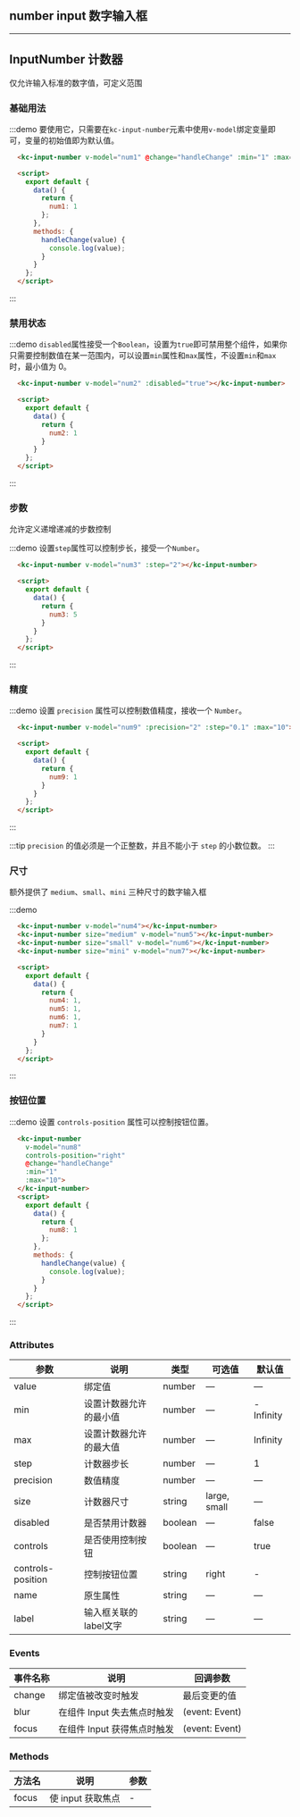 ## number input 数字输入框
-------------------

<script>
  export default {
    data() {
      return {
        num1: 1,
        num2: 1,
        num3: 5,
        num4: 1,
        num5: 1,
        num6: 1,
        num7: 1,
        num8: 1,
        num9: 1
      }
    },
    methods: {
      handleChange(value) {
        console.log(value);
      }
    }
  };
</script>
<style>
  
  .demo-box.demo-input-number {
    .kc-input-number + .kc-input-number {
      margin-left: 10px;
    }
  }
</style>

## InputNumber 计数器

仅允许输入标准的数字值，可定义范围

### 基础用法

:::demo 要使用它，只需要在`kc-input-number`元素中使用`v-model`绑定变量即可，变量的初始值即为默认值。
```html
  <kc-input-number v-model="num1" @change="handleChange" :min="1" :max="10" label="描述文字"></kc-input-number>

  <script>
    export default {
      data() {
        return {
          num1: 1
        };
      },
      methods: {
        handleChange(value) {
          console.log(value);
        }
      }
    };
  </script>
```
:::

### 禁用状态

:::demo `disabled`属性接受一个`Boolean`，设置为`true`即可禁用整个组件，如果你只需要控制数值在某一范围内，可以设置`min`属性和`max`属性，不设置`min`和`max`时，最小值为 0。

```html
  <kc-input-number v-model="num2" :disabled="true"></kc-input-number>

  <script>
    export default {
      data() {
        return {
          num2: 1
        }
      }
    };
  </script>
```
:::

### 步数

允许定义递增递减的步数控制

:::demo 设置`step`属性可以控制步长，接受一个`Number`。

```html
  <kc-input-number v-model="num3" :step="2"></kc-input-number>

  <script>
    export default {
      data() {
        return {
          num3: 5
        }
      }
    };
  </script>
```
:::

### 精度

:::demo 设置 `precision` 属性可以控制数值精度，接收一个 `Number`。

```html
  <kc-input-number v-model="num9" :precision="2" :step="0.1" :max="10"></kc-input-number>

  <script>
    export default {
      data() {
        return {
          num9: 1
        }
      }
    };
  </script>
```

:::

:::tip
`precision` 的值必须是一个正整数，并且不能小于 `step` 的小数位数。
:::

### 尺寸

额外提供了 `medium`、`small`、`mini` 三种尺寸的数字输入框

:::demo

```html
  <kc-input-number v-model="num4"></kc-input-number>
  <kc-input-number size="medium" v-model="num5"></kc-input-number>
  <kc-input-number size="small" v-model="num6"></kc-input-number>
  <kc-input-number size="mini" v-model="num7"></kc-input-number>

  <script>
    export default {
      data() {
        return {
          num4: 1,
          num5: 1,
          num6: 1,
          num7: 1
        }
      }
    };
  </script>
```
:::

### 按钮位置

:::demo 设置 `controls-position` 属性可以控制按钮位置。
```html
  <kc-input-number 
    v-model="num8" 
    controls-position="right" 
    @change="handleChange" 
    :min="1" 
    :max="10">
  </kc-input-number>
  <script>
    export default {
      data() {
        return {
          num8: 1
        };
      },
      methods: {
        handleChange(value) {
          console.log(value);
        }
      }
    };
  </script>
```
:::

### Attributes
| 参数      | 说明          | 类型      | 可选值                           | 默认值  |
|----------|-------------- |----------|--------------------------------  |-------- |
| value    | 绑定值         | number | — | — |
| min      | 设置计数器允许的最小值 | number | — | -Infinity |
| max      | 设置计数器允许的最大值 | number | — | Infinity |
| step     | 计数器步长           | number   | — | 1 |
| precision| 数值精度             | number   | — | — |
| size     | 计数器尺寸           | string   | large, small | — |
| disabled | 是否禁用计数器        | boolean | — | false |
| controls | 是否使用控制按钮        | boolean | — | true |
| controls-position | 控制按钮位置 | string | right | - |
| name | 原生属性 | string | — | — |
| label | 输入框关联的label文字 | string | — | — |
### Events
| 事件名称 | 说明 | 回调参数 |
|---------|--------|---------|
| change | 绑定值被改变时触发 | 最后变更的值 |
| blur | 在组件 Input 失去焦点时触发 | (event: Event) |
| focus | 在组件 Input 获得焦点时触发 | (event: Event) |

### Methods
| 方法名 | 说明 | 参数 |
| ---- | ---- | ---- |
| focus | 使 input 获取焦点 | - |

